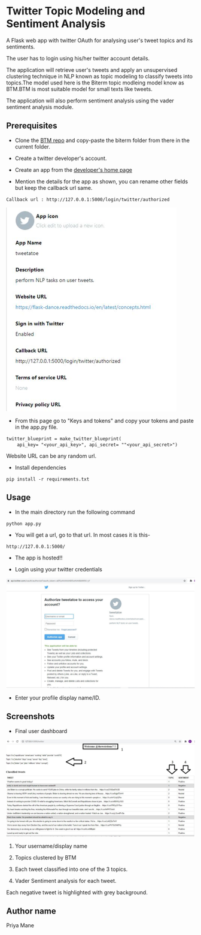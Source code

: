# Twitter Topic Modeling and Sentiment Analysis

A Flask web app with twitter OAuth for analysing user's tweet topics and its sentiments.

The user has to login using his/her twitter account details.

The application will retrieve user's tweets and apply an unsupervised clustering technique in NLP known as topic modeling to classify tweets into topics.The model used here is the Biterm topic modleing model know as BTM.BTM is most suitable model for small texts like tweets.

The application will also perform sentiment analysis using the vader sentiment analysis module.

## Prerequisites

* Clone the [BTM repo](https://github.com/markoarnauto/biterm) and copy-paste the biterm folder from there in the current folder.

* Create a twitter developer's account.

* Create an app from the [developer's home page](https://developer.twitter.com/en/apps)

* Mention the details for the app as shown, you can rename other fields but keep the callback url same.
```
Callback url : http://127.0.0.1:5000/login/twitter/authorized
```

![twitter-app-details](images/twitter-app-details.JPG)

* From this page go to "Keys and tokens" and copy your tokens and paste in the app.py file.
```
twitter_blueprint = make_twitter_blueprint(
    api_key= "<your_api_key>", api_secret= ""<your_api_secret>")
```

Website URL can be any random url.

* Install dependencies
```
pip install -r requirements.txt
```


## Usage
* In the main directory run the following command
```
python app.py
```
* You will get a url, go to that url.
In most cases it is this-
```
http://127.0.0.1:5000/ 
```

* The app is hosted!!

* Login using your twitter credentials

![login](images/app-twitter-oauth.JPG)

* Enter your profile display name/ID.

## Screenshots

* Final user dashboard

![user dashboard](images/twitter-app-dashboard.JPG)

1. Your username/display name

2. Topics clustered by BTM

3. Each tweet classified into one of the 3 topics.

4. Vader Sentiment analysis for each tweet.

Each negative tweet is highlighted with grey background.

## Author name

Priya Mane
